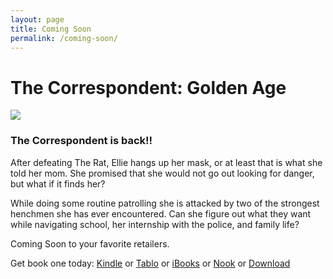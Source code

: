 ```yaml
---
layout: page
title: Coming Soon
permalink: /coming-soon/
---
```


<h1> The Correspondent: Golden Age</h1>
<a href = "http://dylan.la/1SaT8L4">
<img src = "https://dl.dropboxusercontent.com/u/45369/The-Correspondent---Stack.png" link = "http://acmeheroinc.com">
</a> 
<h3>The Correspondent is back!!</h3>

After defeating The Rat, Ellie hangs up her mask, or at least that is what she told her mom. She promised that she would not go out looking for danger, but what if it finds her?

While doing some routine patrolling she is attacked by two of the strongest henchmen she has ever encountered. Can she figure out what they want while navigating school, her internship with the police, and family life?

Coming Soon to your favorite retailers. 

Get book one today:
[Kindle](http://dylan.la/1SaT8L4) or [Tablo](https://tablo.io/dylan-reed-1/the-correspondent-origin) or [iBooks](https://itunes.apple.com/us/book/the-correspondent/id1112374438?mt=11) or [Nook](http://dylan.la/1ZyrbPg) or [Download](http://dylan.la/1SZCAan)



